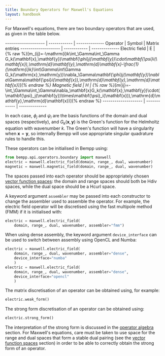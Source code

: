 ```yaml
---
title: Boundary Operators for Maxwell's Equations
layout: handbook
---
```

For Maxwell's equations, there are two boundary operators that are used, as given in the table
below.

-------------------- | ------------ | --------------
Operator             | Symbol       | Matrix entries
-------------------- | ------------ | --------------
Electric field       | $\mathsf{E}$ | {% raw %}\[m_{ij}=-\mathrm{i}k\int_\Gamma\int_\Gamma G_k(\mathbf{x},\mathbf{y})\mathbf{\phi}_j(\mathbf{y})\cdot\mathbf{\psi}_i(\mathbf{x})\,\mathrm{d}\mathbf{y}\,\mathrm{d}\mathbf{x}-\frac{1}{\mathrm{i}k}\int_\Gamma\int_\Gamma G_k(\mathrm{x},\mathrm{y})\nabla_\Gamma\mathbf{\phi}_j(\mathbf{y})\nabla_\Gamma\mathbf{\psi}_i(\mathbf{x})\,\mathrm{d}\mathbf{y}\,\mathrm{d}\mathbf{x})\]{% endraw %}
Magnetic field       | $\mathsf{H}$ | {% raw %}\[m_{ij}=-\int_\Gamma\int_\Gamma\nabla_\mathbf{x}G_k(\mathbf{x},\mathbf{y})\cdot(\mathbf{\psi}_j(\mathbf{y})\times\mathbf{\psi}_i(\mathbf{x}))\,\mathrm{d}\mathbf{y}\,\mathrm{d}\mathbf{x})\]{% endraw %}
-------------------- | ------------ | --------------


In each case,  $\phi_j$ and $\psi_i$ are the basis functions of the domain and dual spaces (respectively),
and $G_k(\mathbf{x},\mathbf{y})$ is the Green's function for the Helmholtz equation with
wavenumber $k$.
The Green's function will have a singularity when $\mathbf{x}=\mathbf{y}$, so internally Bempp will
use appropriate singular quadrature rules to handle this.

These operators can be initialised in Bempp using:
```python
from bempp.api.operators.boundary import maxwell
electric = maxwell.electric_field(domain, range_, dual, wavenumber)
magnetic = maxwell.magnetic_field(domain, range_, dual, wavenumber)
```
The spaces passed into each operator should be appropriately chosen
[vector function spaces](vector_function_spaces.md): the domain and range spaces
should both be Hdiv spaces, while the dual space should be a Hcurl space.

A keyword argument `assembler` may be passed into each constructor to change the assembler
used to assemble the operator. For example, the electric field operator will be discretised using
the fast multipole method (FMM) if it is initialised with:
```python
electric = maxwell.electric_field(
    domain, range_, dual, wavenumber, assembler="fmm")
```

When using dense assembly, the keyword argument `device_interface` can be used to switch
between assembly using OpenCL and Numba:
```python
electric = maxwell.electric_field(
    domain, range_, dual, wavenumber, assembler="dense",
    device_interface="numba"
    )
electric = maxwell.electric_field(
    domain, range_, dual, wavenumber, assembler="dense",
    device_interface="opencl"
    )
```

The matrix discretisation of an operator can be obtained using, for example:

```python
electric.weak_form()
```

The strong form discretisation of an operator can be obtained using:
```python
electric.strong_form()
```
The interpretation of the strong form is discussed in the [operator algebra](operator_algebra.md)
section. For Maxwell's equations, care must be taken to use space for the range and dual spaces
that form a stable dual pairing (see the [vector function spaces](vector_function_spaces.md)
section) in order to be able to correctly obtain the strong form of an operator.
